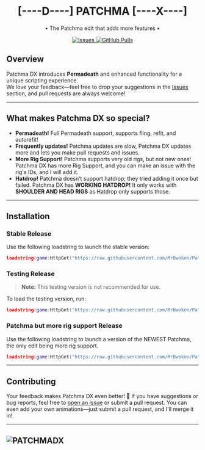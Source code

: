 
<h1 align="center">[----D----] PATCHMA [----X----]</h2>
<p align="center">• The Patchma edit that adds more features •</p>
<p align="center">
	<a href="https://github.com/MrBwoken/PatchmaDX/issues">
		<img alt="Issues" src="https://img.shields.io/github/issues/MrBwoken/PatchmaDX?color=0088ff"/>
	</a>
	<a href="https://github.com/MrBwoken/PatchmaDX/pulls">
		<img alt="GitHub Pulls" src="https://img.shields.io/github/issues-pr/MrBwoken/PatchmaDX?color=0088ff"/>
	</a>
</p>

## Overview

Patchma DX introduces **Permadeath** and enhanced functionality for a unique scripting experience.  
We love your feedback—feel free to drop your suggestions in the [Issues](https://github.com/MrBwoken/PatchmaDX/issues) section, and pull requests are always welcome!

---

## What makes Patchma DX so special?

- **Permadeath!** Full Permadeath support, supports fling, refit, and autorefit!
- **Frequently updates!** Patchma updates are slow, Patchma DX updates more and lets you make pull requests and issues.
- **More Rig Support!** Patchma supports very old rigs, but not new ones! Patchma DX has more Rig Support, and you can make an issue with the rig's IDs, and I will add it.
- **Hatdrop!** Patchma doesn’t support hatdrop; they tried adding it once but failed. Patchma DX has **WORKING HATDROP!** It only works with **SHOULDER AND HEAD RIGS** as Hatdrop only supports those.

---

## Installation

### Stable Release

Use the following loadstring to launch the stable version:

```lua
loadstring(game:HttpGet("https://raw.githubusercontent.com/MrBwoken/PatchmaDX/refs/heads/main/PatchmaDX.lua"))()
```

### Testing Release

> **Note:** This testing version is not recommended for use.

To load the testing version, run:

```lua
loadstring(game:HttpGet("https://raw.githubusercontent.com/MrBwoken/PatchmaDX/refs/heads/PatchmaDX-TESTING/PatchmaDX.lua"))()
```

### Patchma but more rig support Release

Use the following loadstring to launch a version of the NEWEST Patchma, the only edit being more rig support.

```lua
loadstring(game:HttpGet("https://raw.githubusercontent.com/MrBwoken/PatchmaDX/refs/heads/main/PatchmaButMoreRigSupport.lua"))()
```

---

## Contributing

Your feedback makes Patchma DX even better! 🚀 If you have suggestions or bug reports, feel free to [open an issue](https://github.com/MrBwoken/PatchmaDX/issues) or submit a pull request. You can even add your own animations—just submit a pull request, and I'll merge it in!

---
![PATCHMADX](https://github.com/user-attachments/assets/42e11dd6-8e37-4503-bcbd-e41401fd49a2)
---
